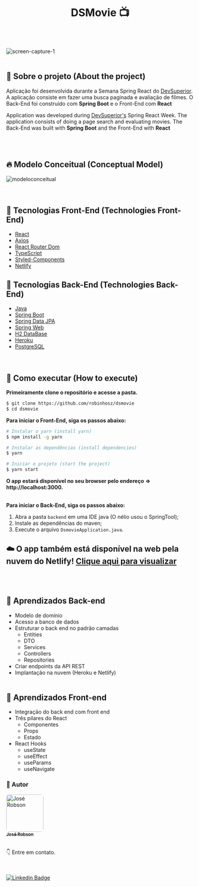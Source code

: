 <h1 align="center"> 
  <strong> DSMovie 📺 </strong>
</h1>
<br><br>

![screen-capture-_1_](https://user-images.githubusercontent.com/82779533/158065307-216c96aa-f4cb-4a9e-b3e4-eb5365e6364c.gif)
<br><br>

## 🔎 Sobre o projeto (About the project)
Aplicação foi desenvolvida durante a Semana Spring React do [DevSuperior](https://www.youtube.com/devsuperior).
A aplicação consiste em fazer uma busca paginada e avaliação de filmes. O Back-End foi construído com **Spring Boot** e o Front-End com **React**


Application was developed during [DevSuperior's](https://www.youtube.com/devsuperior) Spring React Week.
The application consists of doing a page search and evaluating movies. The Back-End was built with **Spring Boot** and the Front-End with **React**

<br><br>

## 🔥 Modelo Conceitual (Conceptual Model)

![modeloconceitual](https://user-images.githubusercontent.com/82779533/158066637-b595620b-cfb6-4b73-b374-bf287b1943b7.jpg)
<br><br><br>

## 🎨 Tecnologias Front-End (Technologies Front-End)

- [React](https://reactjs.org)
- [Axios](https://axios-http.com/)
- [React Router Dom](https://v5.reactrouter.com/web/guides/quick-start)
- [TypeScript](https://www.typescriptlang.org/)
- [Styled-Components](https://styled-components.com/)
- [Netlify](https://www.netlify.com/)

## 🔧 Tecnologias Back-End (Technologies Back-End)

- [Java](https://www.java.com/pt-BR/)
- [Spring Boot](https://spring.io/projects/spring-boot)
- [Spring Data JPA](https://spring.io/projects/spring-data-jpa)
- [Spring Web](https://spring.io/)
- [H2 DataBase](https://www.h2database.com/html/main.html)
- [Heroku](https://www.heroku.com/)
- [PostgreSQL](https://www.postgresql.org/)
<br><br><br>

## 🚀 Como executar (How to execute)

**Primeiramente clone o repositório e acesse a pasta.**

```bash
$ git clone https://github.com/robinhosz/dsmovie
$ cd dsmovie
```

**Para iniciar o Front-End, siga os passos abaixo:**

```bash
# Instalar o yarn (install yarn)
$ npm install -g yarn
```
```bash
# Instalar as dependências (install dependencies)
$ yarn
```
```bash
# Iniciar o projeto (start the project)
$ yarn start
```
**O app estará disponível no seu browser pelo endereço** **=>** **http://localhost:3000.**
<br><br>

**Para iniciar o Back-End, siga os passos abaixo:**

1. Abra a pasta `backend` em uma IDE java (O nélio usou o SpringTool);
2. Instale as dependências do maven;
3. Execute o arquivo `DsmovieApplication.java`.

## ☁️ O app também está disponível na **web** pela nuvem do **Netlify!** **[Clique aqui para visualizar](https://robinho-dsmovie.netlify.app/)**
<br><br>

## 🎉 Aprendizados Back-end

- Modelo de domínio
- Acesso a banco de dados
- Estruturar o back end no padrão camadas
  - Entities
  - DTO
  - Services
  - Controllers
  - Repositories
- Criar endpoints da API REST
- Implantação na nuvem (Heroku e Netlify)
<br><br>

## 🎉 Aprendizados Front-end

- Integração do back end com front end
- Três pilares do React
  - Componentes
  - Props
  - Estado
- React Hooks
  - useState
  - useEffect
  - useParams
  - useNavigate

### 🧑 Autor

<a href="http://portfoliojrsz.herokuapp.com/">
 <img style="border-radius: 8px" src="https://user-images.githubusercontent.com/82779533/158067762-8d25be74-d955-41da-8a96-f400e75f902b.jpg" width="100px;" alt="José Robson"/>
<br />
<sub><strong>José Robson</strong></sub></a>


<br />
<br />

:point_down: Entre em contato.

<br />

[![Linkedin Badge](https://img.shields.io/badge/-LinkedIn-blue?style=for-the-badge&logo=Linkedin&logoColor=white&link=https://www.linkedin.com/in/josé-robson-52b0bb208)](https://www.linkedin.com/in/josé-robson-52b0bb208)



